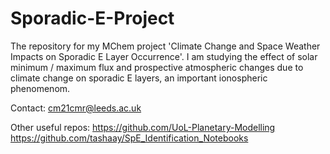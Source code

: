 # Sporadic-E-Project

The repository for my MChem project 'Climate Change and Space Weather Impacts on Sporadic E Layer Occurrence'. I am studying the effect of solar minimum / maximum flux and prospective atmospheric changes due to climate change on sporadic E layers, an important ionospheric phenomenom.

Contact: cm21cmr@leeds.ac.uk 

Other useful repos: 
https://github.com/UoL-Planetary-Modelling 
https://github.com/tashaay/SpE_Identification_Notebooks
